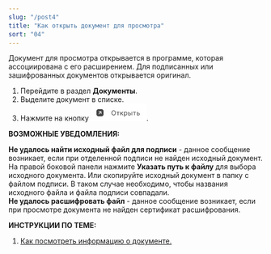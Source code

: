 ```yaml
---
slug: "/post4"
title: "Как открыть документ для просмотра"
sort: "04"
---
```


Документ для просмотра открывается в программе, которая ассоциирована с его расширением.
Для подписанных или зашифрованных документов открывается оригинал. 

1. Перейдите в раздел **Документы**.
2. Выделите документ в списке.
3. Нажмите на кнопку ![open-button.jpg](./images/open-button.jpg "Открыть документ"). 

  
**ВОЗМОЖНЫЕ УВЕДОМЛЕНИЯ:**

**Не удалось найти исходный файл для подписи** - данное сообщение возникает, если при отделенной подписи не найден исходный документ. На правой боковой панели нажмите **Указать путь к файлу** для выбора исходного документа. Или скопируйте исходный документ в папку с файлом подписи. В таком случае необходимо, чтобы названия исходного файла и файла подписи совпадали.   
**Не удалось расшифровать файл** - данное сообщение возникает, если при просмотре документа не найден сертификат расшифрования.   


**ИНСТРУКЦИИ ПО ТЕМЕ:**  
1. [Как посмотреть информацию о документе.](https://docs.cryptoarm.ru/05-v3.2-Beta/004-documents/view-docs-info)  
